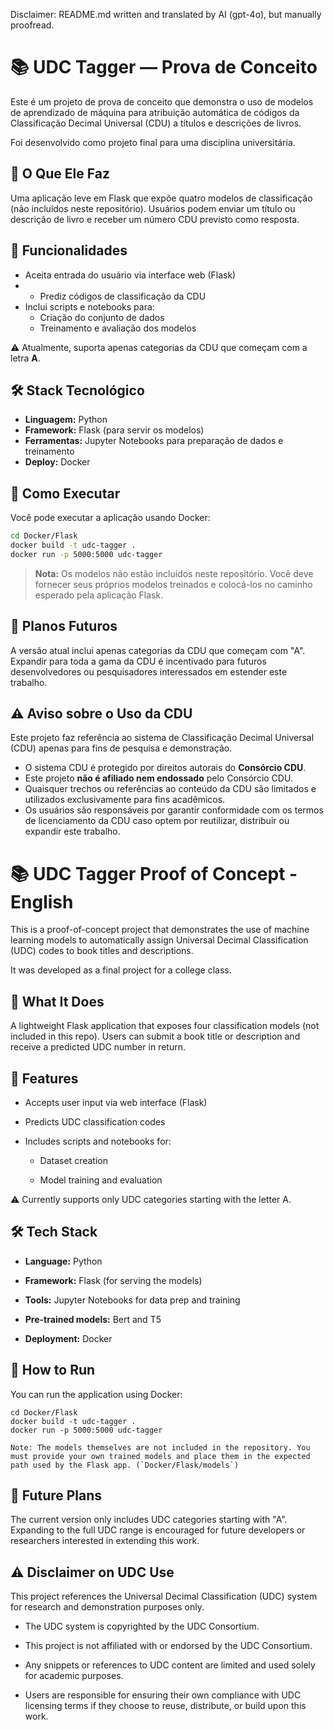 Disclaimer: README.md written and translated by AI (gpt-4o), but manually proofread.
# 📚 UDC Tagger — Prova de Conceito

Este é um projeto de prova de conceito que demonstra o uso de modelos de aprendizado de máquina para atribuição automática de códigos da Classificação Decimal Universal (CDU) a títulos e descrições de livros.

Foi desenvolvido como projeto final para uma disciplina universitária.

## 🚀 O Que Ele Faz

Uma aplicação leve em Flask que expõe quatro modelos de classificação (não incluídos neste repositório). Usuários podem enviar um título ou descrição de livro e receber um número CDU previsto como resposta.

## 🧪 Funcionalidades

- Aceita entrada do usuário via interface web (Flask)
- - Prediz códigos de classificação da CDU
- Inclui scripts e notebooks para:
  - Criação do conjunto de dados
  - Treinamento e avaliação dos modelos

⚠️ Atualmente, suporta apenas categorias da CDU que começam com a letra **A**.

## 🛠️ Stack Tecnológico

- **Linguagem:** Python  
- **Framework:** Flask (para servir os modelos)  
- **Ferramentas:** Jupyter Notebooks para preparação de dados e treinamento  
- **Deploy:** Docker

## 🐳 Como Executar

Você pode executar a aplicação usando Docker:

```bash
cd Docker/Flask
docker build -t udc-tagger .
docker run -p 5000:5000 udc-tagger
```

> **Nota:** Os modelos não estão incluídos neste repositório. Você deve fornecer seus próprios modelos treinados e colocá-los no caminho esperado pela aplicação Flask.

## 🧭 Planos Futuros

A versão atual inclui apenas categorias da CDU que começam com "A". Expandir para toda a gama da CDU é incentivado para futuros desenvolvedores ou pesquisadores interessados em estender este trabalho.

## ⚠️ Aviso sobre o Uso da CDU

Este projeto faz referência ao sistema de Classificação Decimal Universal (CDU) apenas para fins de pesquisa e demonstração.

- O sistema CDU é protegido por direitos autorais do **Consórcio CDU**.  
- Este projeto **não é afiliado nem endossado** pelo Consórcio CDU.  
- Quaisquer trechos ou referências ao conteúdo da CDU são limitados e utilizados exclusivamente para fins acadêmicos.  
- Os usuários são responsáveis por garantir conformidade com os termos de licenciamento da CDU caso optem por reutilizar, distribuir ou expandir este trabalho.


# 📚 UDC Tagger Proof of Concept - English

This is a proof-of-concept project that demonstrates the use of machine learning models to automatically assign Universal Decimal Classification (UDC) codes to book titles and descriptions.

It was developed as a final project for a college class.
## 🚀 What It Does

A lightweight Flask application that exposes four classification models (not included in this repo). Users can submit a book title or description and receive a predicted UDC number in return.
## 🧪 Features

- Accepts user input via web interface (Flask)

- Predicts UDC classification codes

 - Includes scripts and notebooks for:

     - Dataset creation

     - Model training and evaluation

⚠️ Currently supports only UDC categories starting with the letter A.

## 🛠️ Tech Stack

- **Language:** Python

- **Framework:** Flask (for serving the models)

- **Tools:** Jupyter Notebooks for data prep and training

- **Pre-trained models:** Bert and T5

- **Deployment:** Docker

## 🐳 How to Run

You can run the application using Docker:
```
cd Docker/Flask
docker build -t udc-tagger .
docker run -p 5000:5000 udc-tagger
```
    Note: The models themselves are not included in the repository. You must provide your own trained models and place them in the expected path used by the Flask app. (`Docker/Flask/models`)

## 🧭 Future Plans

The current version only includes UDC categories starting with "A". Expanding to the full UDC range is encouraged for future developers or researchers interested in extending this work.

## ⚠️ Disclaimer on UDC Use

This project references the Universal Decimal Classification (UDC) system for research and demonstration purposes only.

   - The UDC system is copyrighted by the UDC Consortium.

   - This project is not affiliated with or endorsed by the UDC Consortium.

   - Any snippets or references to UDC content are limited and used solely for academic purposes.

   - Users are responsible for ensuring their own compliance with UDC licensing terms if they choose to reuse, distribute, or build upon this work.
